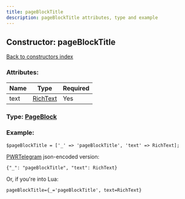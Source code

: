 ```yaml
---
title: pageBlockTitle
description: pageBlockTitle attributes, type and example
---
```

## Constructor: pageBlockTitle  
[Back to constructors index](index.md)



### Attributes:

| Name     |    Type       | Required |
|----------|---------------|----------|
|text|[RichText](../types/RichText.md) | Yes|



### Type: [PageBlock](../types/PageBlock.md)


### Example:

```
$pageBlockTitle = ['_' => 'pageBlockTitle', 'text' => RichText];
```  

[PWRTelegram](https://pwrtelegram.xyz) json-encoded version:

```
{"_": "pageBlockTitle", "text": RichText}
```


Or, if you're into Lua:  


```
pageBlockTitle={_='pageBlockTitle', text=RichText}

```


